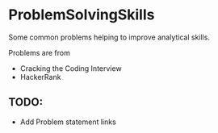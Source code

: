 # ProblemSolvingSkills

Some common problems helping to improve analytical skills. 

Problems are from 
- Cracking the Coding Interview
- HackerRank

## TODO:
- Add Problem statement links
